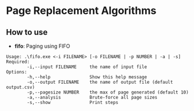 # Page Replacement Algorithms

## How to use

- **fifo**: Paging using FIFO
```
Usage: .\fifo.exe <-i FILENAME> [-o FILENAME | -p NUMBER | -a | -s]
Required:
        -i,--input FILENAME     the name of input file
Options:
        -h,--help               Show this help message
        -o,--output FILENAME    the name of output file (default output.csv)
        -p,--pagesize NUMBER    the max of page generated (default 10)
        -a,--analysis           Brute-force all page sizes
        -s,--show               Print steps
```
